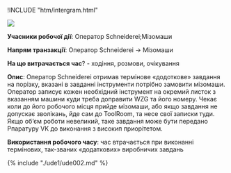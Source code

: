 !INCLUDE "htm/intergram.html"

![](https://chart.googleapis.com/chart?chs=180x180&amp;cht=qr&amp;chl=https://rep-a.treba.ml/nbya-nomer-2.html)

**Учасники робочої дії**: Оператор Schneiderei;Мізомаши

**Напрям транзакції**: Оператор Schneiderei -> Мізомаши

**На що витрачається час**? - ходіння, розмови, очікування

**Опис**:
Оператор Schneiderei отримав термінове «додоткове» завдання на порізку, вказані в завданні інструменти потрібно замовити мізомаши. Оператор записує кожен необхідний інструмент на окремий листок з вказанням машини куди треба доправити WZG та його номеру. Чекає коли до його робочого місця прийде мізомаши, або якщо завдання не допускає зволікань, йде сам до ToolRoom, та несе свої записки туди.
Якщо об‘єм роботи невеликий, таке завдання може бути передано Рпаратуру VK до виконання з високип приорітетом.

**Використання робочого часу**: час втрачається при виконанні термінових, так-званих «додаткових» виробничих завдань

{% include "./ude1/ude002.md" %}